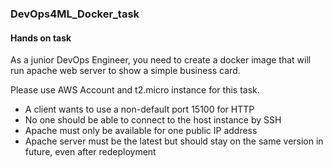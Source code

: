 ### DevOps4ML_Docker_task

#### Hands on task
As a junior DevOps Engineer, you need to create a docker image that will run apache web server to show a simple business card. 

Please use AWS Account and t2.micro instance for this task.

- A client wants to use a non-default port 15100 for HTTP
- No one should be able to connect to the host instance by SSH
- Apache must only be available for one public IP address
- Apache server must be the latest but should stay on the same version in future, even after redeployment
